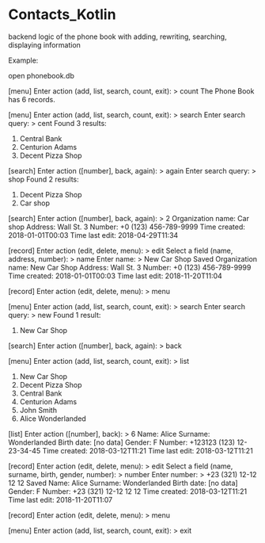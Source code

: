 # Contacts_Kotlin

backend logic of the phone book with adding, rewriting, searching, displaying information


Example:

open phonebook.db

[menu] Enter action (add, list, search, count, exit): > count
The Phone Book has 6 records.

[menu] Enter action (add, list, search, count, exit): > search
Enter search query: > cent
Found 3 results:
1. Central Bank
2. Centurion Adams
3. Decent Pizza Shop

[search] Enter action ([number], back, again): > again
Enter search query: > shop
Found 2 results:
1. Decent Pizza Shop
2. Car shop

[search] Enter action ([number], back, again): > 2
Organization name: Car shop
Address: Wall St. 3
Number: +0 (123) 456-789-9999
Time created: 2018-01-01T00:03
Time last edit: 2018-04-29T11:34

[record] Enter action (edit, delete, menu): > edit
Select a field (name, address, number): > name
Enter name: > New Car Shop
Saved
Organization name: New Car Shop
Address: Wall St. 3
Number: +0 (123) 456-789-9999
Time created: 2018-01-01T00:03
Time last edit: 2018-11-20T11:04

[record] Enter action (edit, delete, menu): > menu

[menu] Enter action (add, list, search, count, exit): > search
Enter search query: > new
Found 1 result:
1. New Car Shop

[search] Enter action ([number], back, again): > back

[menu] Enter action (add, list, search, count, exit): > list
1. New Car Shop
2. Decent Pizza Shop
3. Central Bank
4. Centurion Adams
5. John Smith
6. Alice Wonderlanded

[list] Enter action ([number], back): > 6
Name: Alice
Surname: Wonderlanded
Birth date: [no data]
Gender: F
Number: +123123 (123) 12-23-34-45
Time created: 2018-03-12T11:21
Time last edit: 2018-03-12T11:21

[record] Enter action (edit, delete, menu): > edit
Select a field (name, surname, birth, gender, number): > number
Enter number: > +23 (321) 12-12 12 12
Saved
Name: Alice
Surname: Wonderlanded
Birth date: [no data]
Gender: F
Number: +23 (321) 12-12 12 12
Time created: 2018-03-12T11:21
Time last edit: 2018-11-20T11:07

[record] Enter action (edit, delete, menu): > menu

[menu] Enter action (add, list, search, count, exit): > exit
